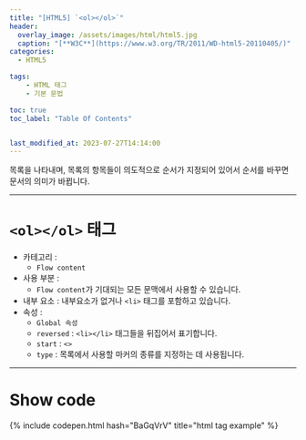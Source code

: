 ```yaml
---
title: "[HTML5] `<ol></ol>`"
header:
  overlay_image: /assets/images/html/html5.jpg
  caption: "[**W3C**](https://www.w3.org/TR/2011/WD-html5-20110405/)"
categories:
  - HTML5

tags:
    - HTML 태그
    - 기본 문법

toc: true
toc_label: "Table Of Contents"


last_modified_at: 2023-07-27T14:14:00
---
```


목록을 나타내며, 목록의 항목들이 의도적으로 순서가 지정되어 있어서 순서를 바꾸면 문서의 의미가 바뀝니다.

---

# `<ol></ol>` 태그

- 카테고리 : 
  - `Flow content`
- 사용 부분 : 
  - `Flow content`가 기대되는 모든 문맥에서 사용할 수 있습니다.
- 내부 요소 : 내부요소가 없거나 `<li>` 태그를 포함하고 있습니다.
- 속성 : 
  - `Global 속성`
  - `reversed` : `<li></li>` 태그들을 뒤집어서 표기합니다.
  - `start` : `<>`
  - `type` : 목록에서 사용할 마커의 종류를 지정하는 데 사용됩니다.

---

# Show code
{% include codepen.html hash="BaGqVrV" title="html tag example" %}
